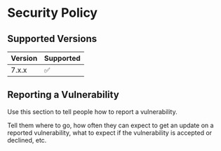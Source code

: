 # Security Policy

## Supported Versions

| Version | Supported          |
| ----------- | ------------------ |
| 7.x.x         | :white_check_mark: |

## Reporting a Vulnerability

Use this section to tell people how to report a vulnerability.

Tell them where to go, how often they can expect to get an update on a
reported vulnerability, what to expect if the vulnerability is accepted or
declined, etc.
